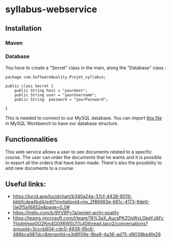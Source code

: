 # syllabus-webservice
## Installation
### Maven

### Database 
You have to create a "Secret" class in the main, along the "Database" class : 
```
package com.SoftwareQuality.Projet_syllabus;

public class Secret {
    public String host = "yourHost";
    public String user = "yourUsername";
    public String  password = "yourPassword";

}
```
This is needed to connect to our MySQL database.
You can import [this file](https://github.com/smarbal/syllabus-webservice/blob/main/MySQL.sql) in MySQL Workbench to have our database structure. 
## Functionnalities
This web service allows a user to see documents related to a specific course. The user can order the documents that he wants and it is possible to export all the orders that have been made. There's also the possiblity to add new documents to a course. 

## Useful links:
* https://lucid.app/lucidchart/b340a24a-37cf-4438-8019-bbbfcdea4bd4/edit?invitationId=inv_2f86983e-661c-4173-9de0-0e0f5a16852e&page=0_0#
* https://trello.com/b/9YV8Py7a/projet-archi-quality
* https://teams.microsoft.com/l/team/19%3aX_AucsPKZOsWvLGkeYJAFcYlgdmhqqGO2Km4G0X6W5U1%40thread.tacv2/conversations?groupId=3cccb804-cdc0-4938-95c6-488bca987dcc&tenantId=e3d6f09e-9ba9-4a36-ad75-d9039be4fe29
